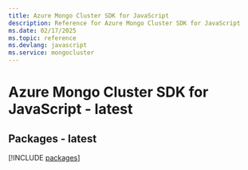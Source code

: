 ```yaml
---
title: Azure Mongo Cluster SDK for JavaScript
description: Reference for Azure Mongo Cluster SDK for JavaScript
ms.date: 02/17/2025
ms.topic: reference
ms.devlang: javascript
ms.service: mongocluster
---
```

# Azure Mongo Cluster SDK for JavaScript - latest
## Packages - latest
[!INCLUDE [packages](mongo-cluster-index.md)]